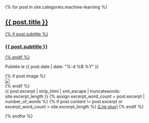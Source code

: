 {% for post in site.categories.machine-learning %}
  <!-- Insérez ici le code pour afficher l'article (voir étape 3) -->
  <article class="post-preview">
  <a href="{{ post.url | relative_url }}">
    <h2 class="post-title">{{ post.title }}</h2>
    {% if post.subtitle %}
    <h3 class="post-subtitle">{{ post.subtitle }}</h3>
    {% endif %}
  </a>

  <p class="post-meta">
    Publiée le {{ post.date | date: "%-d %B %Y" }}
  </p>

  <div class="post-entry-container">
    {% if post.image %}
    <div class="post-image">
      <a href="{{ post.url | relative_url }}">
        <img src="{{ post.image | relative_url }}">
      </a>
    </div>
    {% endif %}
    <div class="post-entry">
      {{ post.excerpt | strip_html | xml_escape | truncatewords: site.excerpt_length }}
      {% assign excerpt_word_count = post.excerpt | number_of_words %}
      {% if post.content != post.excerpt or excerpt_word_count > site.excerpt_length %}
        <a href="{{ post.url | relative_url }}" class="post-read-more">[Lire&nbsp;plus]</a>
      {% endif %}
    </div>
  </div>
</article>

{% endfor %}
